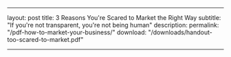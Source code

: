 ---

layout: post
title:  3 Reasons You're Scared to Market the Right Way
subtitle: "If you're not transparent, you're not being human"
description: 
permalink: "/pdf-how-to-market-your-business/"
download: "/downloads/handout-too-scared-to-market.pdf"

---